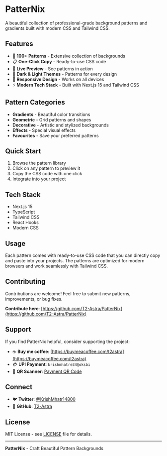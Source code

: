 # PatterNix

A beautiful collection of professional-grade background patterns and gradients built with modern CSS and Tailwind CSS.

## Features

- 🎨 **100+ Patterns** - Extensive collection of backgrounds
- 📋 **One-Click Copy** - Ready-to-use CSS code
- 👀 **Live Preview** - See patterns in action
- 🌙 **Dark & Light Themes** - Patterns for every design
- 📱 **Responsive Design** - Works on all devices
- ⚡ **Modern Tech Stack** - Built with Next.js 15 and Tailwind CSS

## Pattern Categories

- **Gradients** - Beautiful color transitions
- **Geometric** - Grid patterns and shapes
- **Decorative** - Artistic and stylized backgrounds
- **Effects** - Special visual effects
- **Favourites** - Save your preferred patterns

## Quick Start

1. Browse the pattern library
2. Click on any pattern to preview it
3. Copy the CSS code with one click
4. Integrate into your project

## Tech Stack

- Next.js 15
- TypeScript
- Tailwind CSS
- React Hooks
- Modern CSS

## Usage

Each pattern comes with ready-to-use CSS code that you can directly copy and paste into your projects. The patterns are optimized for modern browsers and work seamlessly with Tailwind CSS.

## Contributing

Contributions are welcome! Feel free to submit new patterns, improvements, or bug fixes.

**Contribute here**: [https://github.com/T2-Astra/PatterNix](https://github.com/T2-Astra/PatterNix)

## Support

If you find PatterNix helpful, consider supporting the project:

- ☕ **Buy me coffee**: [https://buymeacoffee.com/t2astra](https://buymeacoffee.com/t2astra)
- 💳 **UPI Payment**: `krishmhatre34@oksbi`
- 📱 **QR Scanner**: [Payment QR Code](https://image2url.com/images/1755427645279-884f3c42-e95d-413e-bf82-e8627974b730.jpg)

## Connect

- 🐦 **Twitter**: [@KrishMhatr14800](https://x.com/KrishMhatr14800)
- 🐙 **GitHub**: [T2-Astra](https://github.com/T2-Astra)

## License

MIT License - see [LICENSE](LICENSE) file for details.

---

**PatterNix** - Craft Beautiful Pattern Backgrounds
